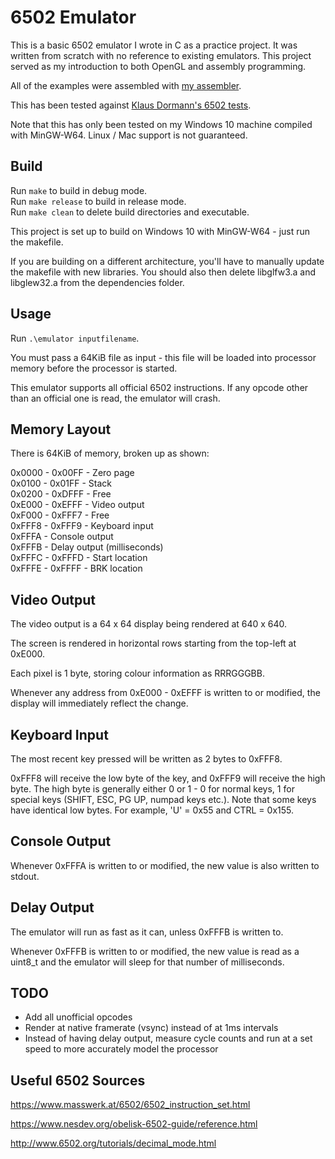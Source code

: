 # 6502 Emulator

This is a basic 6502 emulator I wrote in C as a practice project.
It was written from scratch with no reference to existing emulators.
This project served as my introduction to both OpenGL and assembly programming.

All of the examples were assembled with [my assembler](https://github.com/btf7/6502-Assembler).

This has been tested against [Klaus Dormann's 6502 tests](https://github.com/Klaus2m5/6502_65C02_functional_tests).

Note that this has only been tested on my Windows 10 machine compiled with MinGW-W64.
Linux / Mac support is not guaranteed.

## Build

Run `make` to build in debug mode.\
Run `make release` to build in release mode.\
Run `make clean` to delete build directories and executable.

This project is set up to build on Windows 10 with MinGW-W64 - just run the makefile.

If you are building on a different architecture, you'll have to
manually update the makefile with new libraries.
You should also then delete libglfw3.a and libglew32.a from the dependencies folder.

## Usage

Run `.\emulator inputfilename`.

You must pass a 64KiB file as input -
this file will be loaded into processor memory before the processor is started.

This emulator supports all official 6502 instructions.
If any opcode other than an official one is read, the emulator will crash.

## Memory Layout

There is 64KiB of memory, broken up as shown:

0x0000 - 0x00FF - Zero page\
0x0100 - 0x01FF - Stack\
0x0200 - 0xDFFF - Free\
0xE000 - 0xEFFF - Video output\
0xF000 - 0xFFF7 - Free\
0xFFF8 - 0xFFF9 - Keyboard input\
0xFFFA - Console output\
0xFFFB - Delay output (milliseconds)\
0xFFFC - 0xFFFD - Start location\
0xFFFE - 0xFFFF - BRK location

## Video Output

The video output is a 64 x 64 display being rendered at 640 x 640.

The screen is rendered in horizontal rows starting from the top-left at 0xE000.

Each pixel is 1 byte, storing colour information as RRRGGGBB.

Whenever any address from 0xE000 - 0xEFFF is written to or modified,
the display will immediately reflect the change.

## Keyboard Input

The most recent key pressed will be written as 2 bytes to 0xFFF8.

0xFFF8 will receive the low byte of the key, and 0xFFF9 will receive the high byte.
The high byte is generally either 0 or 1 -
0 for normal keys, 1 for special keys (SHIFT, ESC, PG UP, numpad keys etc.).
Note that some keys have identical low bytes.
For example, 'U' = 0x55 and CTRL = 0x155.

## Console Output

Whenever 0xFFFA is written to or modified, the new value is also written to stdout.

## Delay Output

The emulator will run as fast as it can, unless 0xFFFB is written to.

Whenever 0xFFFB is written to or modified, the new value is read as a uint8_t
and the emulator will sleep for that number of milliseconds.

## TODO

- Add all unofficial opcodes
- Render at native framerate (vsync) instead of at 1ms intervals
- Instead of having delay output, measure cycle counts and run at a set speed to more accurately model the processor

## Useful 6502 Sources

https://www.masswerk.at/6502/6502_instruction_set.html

https://www.nesdev.org/obelisk-6502-guide/reference.html

http://www.6502.org/tutorials/decimal_mode.html